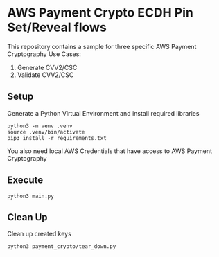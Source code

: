 # AWS Payment Crypto ECDH Pin Set/Reveal flows

This repository contains a sample for three specific AWS Payment Cryptography Use Cases:
1. Generate CVV2/CSC
2. Validate CVV2/CSC

## Setup

Generate a Python Virtual Environment and install required libraries
```
python3 -m venv .venv
source .venv/bin/activate
pip3 install -r requirements.txt
```
You also need local AWS Credentials that have access to AWS Payment Cryptography 

## Execute
```
python3 main.py
```

## Clean Up
Clean up created keys 
```
python3 payment_crypto/tear_down.py
```

